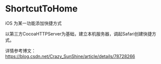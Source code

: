 # ShortcutToHome
iOS 为某一功能添加快捷方式

以第三方CocoaHTTPServer为基础，建立本机服务器，调起Safari创建快捷方式。

详情参考博文：https://blog.csdn.net/Crazy_SunShine/article/details/78728266
